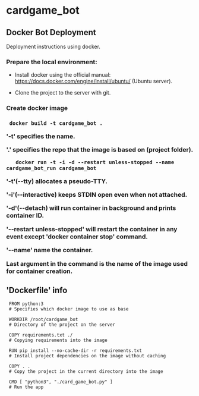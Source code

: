 # cardgame_bot

## Docker Bot Deployment
Deployment instructions using docker.

<h3>Prepare the local environment:</h3>
  
  - Install docker using the official manual: https://docs.docker.com/engine/install/ubuntu/ (Ubuntu server).
  
  - Clone the project to the server with git.

<h3>Create docker image<h3>

     docker build -t cardgame_bot .
  '-t' specifies the name.
  
  '.' specifies the repo that the image is based on (project folder).
  
  
       docker run -t -i -d --restart unless-stopped --name cardgame_bot_run cardgame_bot
  '-t'(--tty) allocates a pseudo-TTY.
  
  '-i'(--interactive) keeps STDIN open even when not attached.
  
  '-d'(--detach) will run container in background and prints container ID.
  
  '--restart unless-stopped' will restart the container in any event except 'docker container stop' command.
  
  '--name' name the container.
  
  Last argument in the command is the name of the image used for container creation.
  
 ## 'Dockerfile' info

     FROM python:3 
     # Specifies which docker image to use as base
  
     WORKDIR /root/cardgame_bot
     # Directory of the project on the server
  
     COPY requirements.txt ./
     # Copying requirements into the image
  
     RUN pip install --no-cache-dir -r requirements.txt
     # Install project dependencies on the image without caching
  
     COPY . .
     # Copy the project in the current directory into the image
  
     CMD [ "python3", "./card_game_bot.py" ]
     # Run the app
